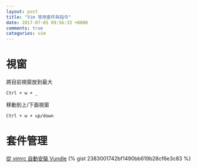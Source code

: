 ```yaml
---
layout: post
title: "Vim 常用套件與指令"
date: 2017-07-05 09:56:33 +0800
comments: true
categories: vim 
---
```

# 視窗
將目前視窗放到最大
```
Ctrl + w + _ 
```
移動到上/下面視窗
```
Ctrl + w + up/down
```
# 套件管理
[從 vimrc 自動安裝 Vundle](http://erikzaadi.com/2012/03/19/auto-installing-vundle-from-your-vimrc/)
{% gist 2383001742bf1490bb619b28cf6e3c83 %}
